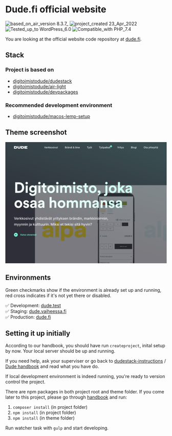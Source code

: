 # Dude.fi official website
![based_on_air_version 8.3.7_](https://img.shields.io/badge/based_on_air_version-8.3.7_-brightgreen.svg?style=flat-square) ![project_created 23_Apr_2022](https://img.shields.io/badge/project_created-23_Apr_2022-blue.svg?style=flat-square) ![Tested_up_to WordPress_6.0](https://img.shields.io/badge/Tested_up_to-WordPress_6.0-blue.svg?style=flat-square) ![Compatible_with PHP_7.4](https://img.shields.io/badge/Compatible_with-PHP_7.4-green.svg?style=flat-square)

You are looking at the official website code repository at <a href="https://www.dude.fi">dude.fi</a>.

## Stack

### Project is based on

* [digitoimistodude/dudestack](https://github.com/digitoimistodude/dudestack)
* [digitoimistodude/air-light](https://github.com/digitoimistodude/air-light)
* [digitoimistodude/devpackages](https://github.com/digitoimistodude/devpackages)

### Recommended development environment

* [digitoimistodude/macos-lemp-setup](https://github.com/digitoimistodude/macos-lemp-setup)

## Theme screenshot

![Screenshot](/content/themes/dude/screenshot.png?raw=true "Screenshot")

## Environments

Green checkmarks show if the environment is already set up and running, red cross indicates if it's not yet there or disabled.

✅  Development: [dude.test](http://dude.test)<br>
✅  Staging: [dude.vaiheessa.fi](https://dude.vaiheessa.fi)<br>
✅  Production: [dude.fi](https://dude.fi/)

## Setting it up initially

According to our handbook, you should have run `createproject`, inital setup by now. Your local server should be up and running.

If you need help, ask your superviser or go back to [dudestack-instructions](https://github.com/digitoimistodude/dudestack-instructions) / [Dude handbook](https://handbook.dude.fi/wordpress-kehitys/projektin-aloitus) and read what you have do.

If local development environment is indeed running, you're ready to version control the project.

There are npm packages in both project root and theme folder. If you come later to this project, please go through [handbook](https://handbook.dude.fi/wordpress-kehitys/projektin-aloitus#myohemmin-projektiin-mukana-tulevan-devaajan-tehtavat) and run:

1. `composer install` (in project folder)
2. `npm install` (in project folder)
2. `npm install` (in theme folder)

Run watcher task with `gulp` and start developing.